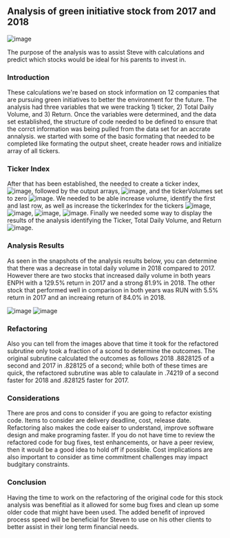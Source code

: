 ## Analysis of green initiative stock from 2017 and 2018 

![image](https://user-images.githubusercontent.com/93869894/143667274-c55fe5ca-5c24-47e0-a6f2-a6c681915669.png)


The purpose of the analysis was to assist Steve with calculations and predict which stocks would be ideal for his parents to invest in.
### Introduction
These calculations we're based on stock information on 12 companies that are pursuing green initiatives to better the environment for the future.  The analysis had three variables that we were tracking 1) ticker, 2) Total Daily Volume, and 3) Return.  Once the variables were determined, and the data set established, the structure of code needed to be defined to ensure that the corrct information was being pulled from the data set for an accrate annalysis.  we started with some of the basic formating that needed to be completed like formating the output sheet, create header rows and initialize array of all tickers.
### Ticker Index
After that has been established, the needed to create a ticker index, ![image](https://user-images.githubusercontent.com/93869894/143667408-13a8a6ae-df01-438a-9f63-1ac8663e2cab.png), followed by the output arrays, ![image](https://user-images.githubusercontent.com/93869894/143667487-81980d4f-b5a0-427e-9dd1-01cadc3695e9.png), and the tickerVolumes set to zero ![image](https://user-images.githubusercontent.com/93869894/143667682-16481711-1ad8-4438-b34f-9574bf698bbd.png).  We needed to be able increase volume, identify the first and last row, as well as increase the tickerIndex for the tickers ![image](https://user-images.githubusercontent.com/93869894/143667780-e28193ac-a519-405e-9a26-df5ece847a13.png), ![image](https://user-images.githubusercontent.com/93869894/143667788-286b5d10-bc02-4ca1-ad3b-f7f45d2f0ea3.png), ![image](https://user-images.githubusercontent.com/93869894/143667803-88f93ab2-c884-4ed4-8e15-5328eb43d854.png), ![image](https://user-images.githubusercontent.com/93869894/143667816-5c4c2b4d-b589-4635-8d14-46f6727aac81.png).  Finally we needed some way to display the results of the analysis identifying the Ticker, Total Daily Volume, and Return ![image](https://user-images.githubusercontent.com/93869894/143667880-d92e71f3-9b61-408e-b781-5f471e8cebc2.png).  
### Analysis Results
As seen in the snapshots of the analysis results below, you can determine that there was a decrease in total daily volume in 2018 compared to 2017.  However there are two stocks that increased daily volume in both years ENPH with a 129.5% return in 2017 and a strong 81.9% in 2018.  The other stock that performed well in comparison in both years was RUN with 5.5% return in 2017 and an increaing return of 84.0% in 2018.

![image](https://user-images.githubusercontent.com/93869894/143668047-83a4eaa2-bd13-40ac-9daf-a397e62c17ee.png)
![image](https://user-images.githubusercontent.com/93869894/143668061-5e3e4148-891e-4951-b165-2147b5bc2a40.png)
### Refactoring
Also you can tell from the images above that time it took for the refactored subrutine only took a fraction of a scond to determine the outcomes.  The original subrutine calculated the outcomes as follows 2018 .8828125 of a second and 2017 in .828125 of a second; while both of these times are quick, the refactored subrutine was able to calaulate in .74219 of a second faster for 2018 and .828125 faster for 2017.
### Considerations
There are pros and cons to consider if you are going to refactor existing code. Items to consider are delivery deadline, cost, release date.  Refactoring also makes the code eaiser to understand, improve software design and make programing faster.  If you do not have time to review the refactored code for bug fixes, test enhancements, or have a peer review, then it would be a good idea to hold off if possible.  Cost implications are also important to consider as time commitment challenges may impact budgitary constraints.
### Conclusion
Having the time to work on the refactoring of the original code for this stock analysis was benefitial as it allowed for some bug fixes and clean up some older code that might have been used.  The added benefit of inproved process speed will be beneficial for Steven to use on his other clients to better assist in their long term financial needs.
